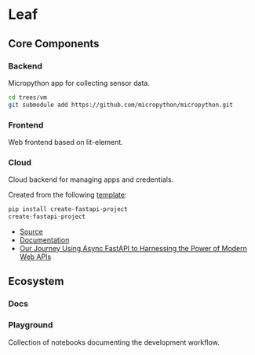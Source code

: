 # Leaf

## Core Components

### Backend

Micropython app for collecting sensor data.

```bash
cd trees/vm
git submodule add https://github.com/micropython/micropython.git
```

### Frontend

Web frontend based on lit-element.

### Cloud

Cloud backend for managing apps and credentials.

Created from the following [template](https://github.com/allient/create-fastapi-project):

```bash
pip install create-fastapi-project
create-fastapi-project
```

* [Source](https://github.com/allient/create-fastapi-project/tree/main/create_fastapi_project/templates/full)
* [Documentation](https://github.com/jonra1993/fastapi-alembic-sqlmodel-async/blob/main/README.md)
* [Our Journey Using Async FastAPI to Harnessing the Power of Modern Web APIs](https://medium.com/allient/our-journey-using-async-fastapi-to-harnessing-the-power-of-modern-web-apis-90301827f14c)

## Ecosystem

### Docs

### Playground

Collection of notebooks documenting the development workflow.

